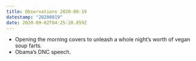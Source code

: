 ```yaml
---
title: Observations 2020-08-19
datestamp: "20200819"
date: 2020-09-02T04:25:20.859Z
---
```

- Opening the morning covers to unleash a whole night’s worth of vegan soup farts.
- Obama’s DNC speech.